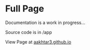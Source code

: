 # Full Page

Documentation is a work in progress...

Source code is in /app

View Page at [aakhtar3.github.io](https://aakhtar3.github.io)
